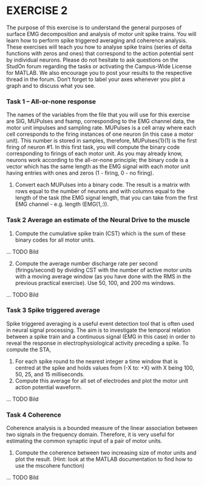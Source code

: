 # EXERCISE 2

The purpose of this exercise is to understand the general purposes of surface EMG decomposition and analysis of motor unit spike trains. You will learn how to perform spike triggered averaging and coherence analysis. These exercises will teach you how to analyse spike trains (series of delta functions with zeros and ones) that correspond to the action potential sent by individual neurons. 
Please do not hesitate to ask questions on the StudOn forum regarding the tasks or activating the Campus-Wide License for MATLAB. We also encourage you to post your results to the respective thread in the forum. Don’t forget to label your axes whenever you plot a graph and to discuss what you see.

### Task 1 – All-or-none response

The names of the variables from the file that you will use for this exercise are SIG, MUPulses and fsamp, corresponding to the EMG channel data, the motor unit impulses and sampling rate. MUPulses is a cell array where each cell corresponds to the firing instances of one neuron (in this case a motor unit). This number is stored in samples, therefore, MUPulses{1}(1) is the first firing of neuron #1. 
In this first task, you will compute the binary code corresponding to firings of each motor unit. 
As you may already know, neurons work according to the all-or-none principle; the binary code is a vector which has the same length as the EMG signal with each motor unit having entries with ones and zeros (1 - firing, 0 - no firing).

1)	Convert each MUPulses into a binary code. The result is a matrix with rows equal to the number of neurons and with columns equal to the length of the task (the EMG signal length, that you can take from the first EMG channel - e.g. length (EMG(1,:)). 

### Task 2 Average an estimate of the Neural Drive to the muscle
 
1)	Compute the cumulative spike train (CST) which is the sum of these binary codes for all motor units.

... TODO Bild


2)	Compute the average number discharge rate per second (firings/second) by dividing CST with the number of active motor units with a moving average window (as you have done with the RMS in the previous practical exercise). Use 50, 100, and 200 ms windows.

... TODO Bild 

### Task 3 Spike triggered average

Spike triggered averaging is a useful event detection tool that is often used in neural signal processing. The aim is to investigate the temporal relation between a spike train and a continuous signal (EMG in this case) in order to reveal the response in electrophysiological activity preceding a spike. To compute the STA,
1)	For each spike round to the nearest integer a time window that is centred at the spike and holds values from (-X to: +X) with X being 100, 50, 25, and 15 milliseconds. 
2)	Compute this average for all set of electrodes and plot the motor unit action potential waveform.

... TODO Bild

### Task 4 Coherence

Coherence analysis is a bounded measure of the linear association between two signals in the frequency domain. Therefore, it is very useful for estimating the common synaptic input of a pair of motor units.

1) Compute the coherence between two increasing size of motor units and plot the result. (Hint: look at the MATLAB documentation to find how to use the mscohere function) 

... TODO Bild 

